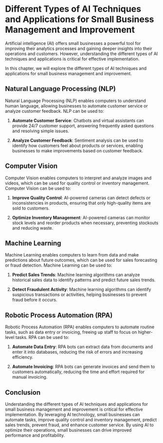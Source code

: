 Different Types of AI Techniques and Applications for Small Business Management and Improvement
====================================================================================================================================================================

Artificial intelligence (AI) offers small businesses a powerful tool for improving their analytics processes and gaining deeper insights into their operations and customers. However, understanding the different types of AI techniques and applications is critical for effective implementation.

In this chapter, we will explore the different types of AI techniques and applications for small business management and improvement.

Natural Language Processing (NLP)
---------------------------------

Natural Language Processing (NLP) enables computers to understand human language, allowing businesses to automate customer service or analyze customer feedback. NLP can be used to:

1. **Automate Customer Service**: Chatbots and virtual assistants can provide 24/7 customer support, answering frequently asked questions and resolving simple issues.

2. **Analyze Customer Feedback**: Sentiment analysis can be used to identify how customers feel about products or services, enabling businesses to make improvements based on customer feedback.

Computer Vision
---------------

Computer Vision enables computers to interpret and analyze images and videos, which can be used for quality control or inventory management. Computer Vision can be used to:

1. **Improve Quality Control**: AI-powered cameras can detect defects or inconsistencies in products, ensuring that only high-quality items are sold to customers.

2. **Optimize Inventory Management**: AI-powered cameras can monitor stock levels and reorder products when necessary, preventing stockouts and reducing waste.

Machine Learning
----------------

Machine Learning enables computers to learn from data and make predictions about future outcomes, which can be used for sales forecasting or fraud detection. Machine Learning can be used to:

1. **Predict Sales Trends**: Machine learning algorithms can analyze historical sales data to identify patterns and predict future sales trends.

2. **Detect Fraudulent Activity**: Machine learning algorithms can identify suspicious transactions or activities, helping businesses to prevent fraud before it occurs.

Robotic Process Automation (RPA)
--------------------------------

Robotic Process Automation (RPA) enables computers to automate routine tasks, such as data entry or invoicing, freeing up staff to focus on higher-level tasks. RPA can be used to:

1. **Automate Data Entry**: RPA bots can extract data from documents and enter it into databases, reducing the risk of errors and increasing efficiency.

2. **Automate Invoicing**: RPA bots can generate invoices and send them to customers automatically, reducing the time and effort required for manual invoicing.

Conclusion
----------

Understanding the different types of AI techniques and applications for small business management and improvement is critical for effective implementation. By leveraging AI technology, small businesses can automate tasks, improve quality control and inventory management, predict sales trends, prevent fraud, and enhance customer service. By using AI to optimize their operations, small businesses can drive improved performance and profitability.
